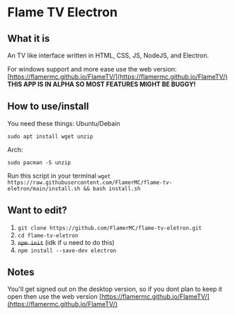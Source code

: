 # Flame TV Electron

## What it is
An TV like interface written in HTML, CSS, JS, NodeJS, and Electron.


For windows support and more ease use the web version: [https://flamermc.github.io/FlameTV/](https://flamermc.github.io/FlameTV/)
**THIS APP IS IN ALPHA SO MOST FEATURES MIGHT BE BUGGY!**
## How to use/install
You need these things:
Ubuntu/Debain

`sudo apt install wget unzip`

Arch:

`sudo pacman -S unzip`

Run this script in your terminal
`wget https://raw.githubusercontent.com/FlamerMC/flame-tv-eletron/main/install.sh && bash install.sh`
## Want to edit?
1. `git clone https://github.com/FlamerMC/flame-tv-eletron.git`
2. `cd flame-tv-eletron`
3. ~~`npm init`~~ (idk if u need to do this)
4. `npm install --save-dev electron`
## Notes
You'll get signed out on the desktop version, so if you dont plan to keep it open then use the web version [https://flamermc.github.io/FlameTV/](https://flamermc.github.io/FlameTV/)
